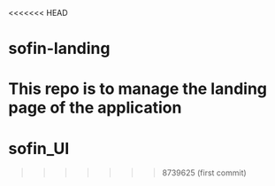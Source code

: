 <<<<<<< HEAD
# sofin-landing
This repo is to manage the landing page of the application
=======
# sofin_UI
>>>>>>> 8739625 (first commit)
